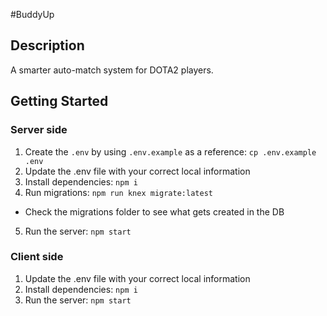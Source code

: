 #BuddyUp

## Description
A smarter auto-match system for DOTA2 players.

## Getting Started

### Server side
1. Create the `.env` by using `.env.example` as a reference: `cp .env.example .env`
2. Update the .env file with your correct local information
3. Install dependencies: `npm i`
4. Run migrations: `npm run knex migrate:latest`
  - Check the migrations folder to see what gets created in the DB
5. Run the server: `npm start`

### Client side
1. Update the .env file with your correct local information
2. Install dependencies: `npm i`
3. Run the server: `npm start`
